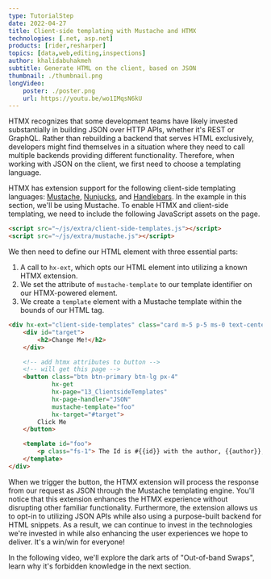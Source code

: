 ```yaml
---
type: TutorialStep
date: 2022-04-27
title: Client-side templating with Mustache and HTMX
technologies: [.net, asp.net]
products: [rider,resharper]
topics: [data,web,editing,inspections]
author: khalidabuhakmeh
subtitle: Generate HTML on the client, based on JSON
thumbnail: ./thumbnail.png
longVideo:
    poster: ./poster.png
    url: https://youtu.be/wo1IMqsN6kU
---
```


HTMX recognizes that some development teams have likely invested substantially in building JSON over HTTP APIs, whether it's REST or GraphQL. Rather than rebuilding a backend that serves HTML exclusively, developers might find themselves in a situation where they need to call multiple backends providing different functionality. Therefore, when working with JSON on the client, we first need to choose a templating language.

HTMX has extension support for the following client-side templating languages: [Mustache](https://github.com/janl/mustache.js/), [Nunjucks](https://mozilla.github.io/nunjucks/), and [Handlebars](https://handlebarsjs.com/). In the example in this section, we'll be using Mustache. To enable HTMX and client-side templating, we need to include the following JavaScript assets on the page.

```html
<script src="~/js/extra/client-side-templates.js"></script>
<script src="~/js/extra/mustache.js"></script>
```

We then need to define our HTML element with three essential parts:

1. A call to `hx-ext`, which opts our HTML element into utilizing a known HTMX extension.
1. We set the attribute of `mustache-template` to our template identifier on our HTMX-powered element.
1. We create a `template` element with a Mustache template within the bounds of our HTML tag.

```html
<div hx-ext="client-side-templates" class="card m-5 p-5 ms-0 text-center">
    <div id="target">
        <h2>Change Me!</h2>
    </div>

    <!-- add htmx attributes to button -->
    <!-- will get this page -->
    <button class="btn btn-primary btn-lg px-4"
            hx-get
            hx-page="13_ClientsideTemplates"
            hx-page-handler="JSON"
            mustache-template="foo"
            hx-target="#target">
        Click Me
    </button>

    <template id="foo">
        <p class="fs-1"> The Id is #{{id}} with the author, {{author}}, writing "{{title}}".</p>
    </template>
</div>
```

When we trigger the button, the HTMX extension will process the response from our request as JSON through the Mustache templating engine. You'll notice that this extension enhances the HTMX experience without disrupting other familiar functionality. Furthermore, the extension allows us to opt-in to utilizing JSON APIs while also using a purpose-built backend for HTML snippets. As a result, we can continue to invest in the technologies we're invested in while also enhancing the user experiences we hope to deliver. It's a win/win for everyone!

In the following video, we'll explore the dark arts of "Out-of-band Swaps",  learn why it's forbidden knowledge in the next section.

